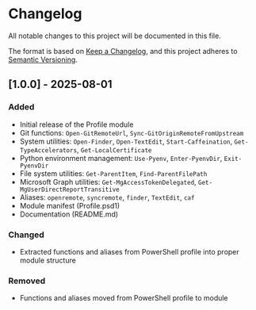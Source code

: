 # Changelog

All notable changes to this project will be documented in this file.

The format is based on [Keep a Changelog](https://keepachangelog.com/en/1.0.0/),
and this project adheres to [Semantic Versioning](https://semver.org/spec/v2.0.0.html).

## [1.0.0] - 2025-08-01

### Added

- Initial release of the Profile module
- Git functions: `Open-GitRemoteUrl`, `Sync-GitOriginRemoteFromUpstream`
- System utilities: `Open-Finder`, `Open-TextEdit`, `Start-Caffeination`, `Get-TypeAccelerators`, `Get-LocalCertificate`
- Python environment management: `Use-Pyenv`, `Enter-PyenvDir`, `Exit-PyenvDir`
- File system utilities: `Get-ParentItem`, `Find-ParentFilePath`
- Microsoft Graph utilities: `Get-MgAccessTokenDelegated`, `Get-MgUserDirectReportTransitive`
- Aliases: `openremote`, `syncremote`, `finder`, `TextEdit`, `caf`
- Module manifest (Profile.psd1)
- Documentation (README.md)

### Changed

- Extracted functions and aliases from PowerShell profile into proper module structure

### Removed

- Functions and aliases moved from PowerShell profile to module
